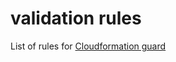 # validation rules

List of rules for [Cloudformation guard](https://github.com/aws-cloudformation/cloudformation-guard)
